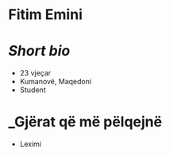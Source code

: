 # Fitim Emini
# _Short bio_

- 23 vjeçar
- Kumanovë, Maqedoni
- Student

# _Gjërat që më pëlqejnë

- Leximi
